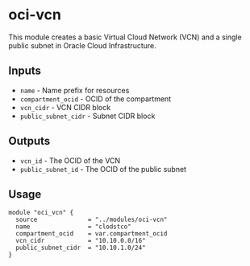 # oci-vcn

This module creates a basic Virtual Cloud Network (VCN) and a single public subnet in Oracle Cloud Infrastructure.

## Inputs

- `name` - Name prefix for resources
- `compartment_ocid` - OCID of the compartment
- `vcn_cidr` - VCN CIDR block
- `public_subnet_cidr` - Subnet CIDR block

## Outputs

- `vcn_id` - The OCID of the VCN
- `public_subnet_id` - The OCID of the public subnet

## Usage

```hcl
module "oci_vcn" {
  source              = "../modules/oci-vcn"
  name                = "clodstco"
  compartment_ocid    = var.compartment_ocid
  vcn_cidr            = "10.10.0.0/16"
  public_subnet_cidr  = "10.10.1.0/24"
}
```
